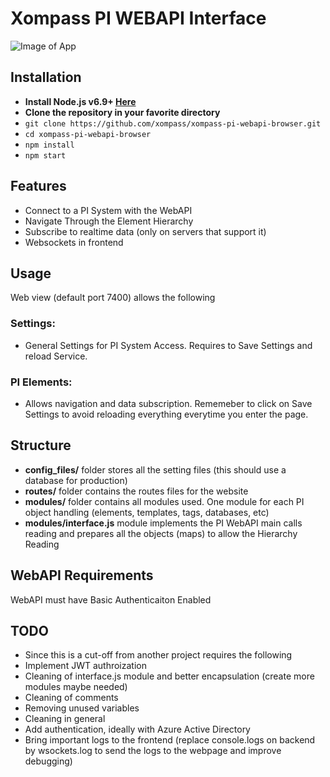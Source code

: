 # Xompass PI WEBAPI Interface

![Image of App](https://github.com/xompass/xompass-pi-webapi-browser/blob/master/screenshot.png)

## Installation
* **Install Node.js v6.9+ [Here](https://nodejs.org/en/)**
* **Clone the repository in your favorite directory**
* ``git clone https://github.com/xompass/xompass-pi-webapi-browser.git``
* ``cd xompass-pi-webapi-browser``
* ``npm install``
* ``npm start``

## Features
* Connect to a PI System with the WebAPI
* Navigate Through the Element Hierarchy
* Subscribe to realtime data (only on servers that support it)
* Websockets in frontend

## Usage
Web view (default port 7400) allows the following

### Settings:
* General Settings for PI System Access.  Requires to Save Settings and reload Service.

### PI Elements:
* Allows navigation and data subscription. Rememeber to click on Save Settings to avoid reloading everything everytime you enter the page.


## Structure
* **config_files/**  folder stores all the setting files (this should use a database for production)
* **routes/**  folder contains the routes files for the website
* **modules/**  folder contains all modules used. One module for each PI object handling (elements, templates, tags, databases, etc)
* **modules/interface.js**  module implements the PI WebAPI main calls reading and prepares all the objects (maps) to allow the Hierarchy Reading

## WebAPI Requirements
WebAPI must have Basic Authenticaiton Enabled

## TODO
* Since this is a cut-off from another project requires the following
* Implement JWT authroization
* Cleaning of interface.js module and better encapsulation (create more modules maybe needed)
* Cleaning of comments
* Removing unused variables
* Cleaning in general
* Add authentication, ideally with Azure Active Directory
* Bring important logs to the frontend (replace console.logs on backend by wsockets.log to send the logs to the webpage and improve debugging)
